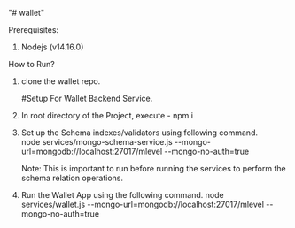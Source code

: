 "# wallet" 

Prerequisites:
1. Nodejs (v14.16.0)

How to Run? 

1. clone the wallet repo.
   
   #Setup For Wallet Backend Service.
2. In root directory of the Project, execute -  npm i

3. Set up the Schema indexes/validators using following command.  
   node services/mongo-schema-service.js --mongo-url=mongodb://localhost:27017/mlevel --mongo-no-auth=true  

   Note: This is important to run before running the services to perform the schema relation operations. 

4. Run the Wallet App using the following command. 
   node services/wallet.js --mongo-url=mongodb://localhost:27017/mlevel --mongo-no-auth=true